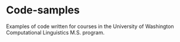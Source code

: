 # Code-samples

Examples of code written for courses in the University of Washington Computational Linguistics M.S. program.
